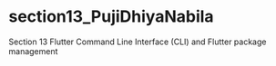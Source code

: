 # section13_PujiDhiyaNabila
Section 13 Flutter Command Line Interface (CLI) and Flutter package management
